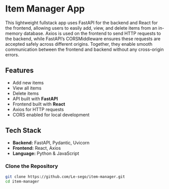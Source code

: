 # Item Manager App

This lightweight fullstack app uses FastAPI for the backend and React for the frontend, allowing users to easily add, view, and delete items from an in-memory database. 
Axios is used on the frontend to send HTTP requests to the backend, while FastAPI’s CORSMiddleware ensures these requests are accepted safely across different origins. 
Together, they enable smooth communication between the frontend and backend without any cross-origin errors.  


## Features
- Add new items
- View all items
- Delete items
- API built with **FastAPI**
- Frontend built with **React**
- Axios for HTTP requests
- CORS enabled for local development


## Tech Stack
- **Backend:** FastAPI, Pydantic, Uvicorn
- **Frontend:** React, Axios
- **Language:** Python & JavaScript

### Clone the Repository
```bash
git clone https://github.com/Le-sego/item-manager.git
cd item-manager
